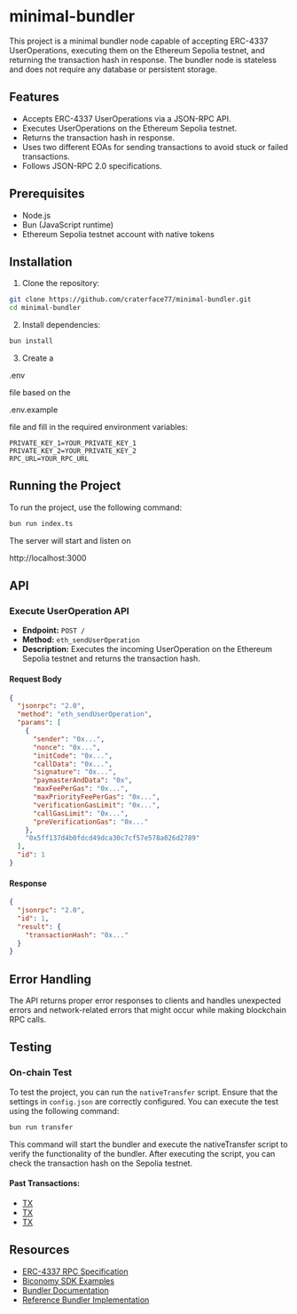 # minimal-bundler

This project is a minimal bundler node capable of accepting ERC-4337 UserOperations, executing them on the Ethereum Sepolia testnet, and returning the transaction hash in response. The bundler node is stateless and does not require any database or persistent storage.

## Features

- Accepts ERC-4337 UserOperations via a JSON-RPC API.
- Executes UserOperations on the Ethereum Sepolia testnet.
- Returns the transaction hash in response.
- Uses two different EOAs for sending transactions to avoid stuck or failed transactions.
- Follows JSON-RPC 2.0 specifications.

## Prerequisites

- Node.js
- Bun (JavaScript runtime)
- Ethereum Sepolia testnet account with native tokens

## Installation

1. Clone the repository:

```bash
git clone https://github.com/craterface77/minimal-bundler.git
cd minimal-bundler
```

2. Install dependencies:

```bash
bun install
```

3. Create a

.env

file based on the

.env.example

file and fill in the required environment variables:

```example
PRIVATE_KEY_1=YOUR_PRIVATE_KEY_1
PRIVATE_KEY_2=YOUR_PRIVATE_KEY_2
RPC_URL=YOUR_RPC_URL
```

## Running the Project

To run the project, use the following command:

```bash
bun run index.ts
```

The server will start and listen on

http://localhost:3000

## API

### Execute UserOperation API

- **Endpoint:** `POST /`
- **Method:** `eth_sendUserOperation`
- **Description:** Executes the incoming UserOperation on the Ethereum Sepolia testnet and returns the transaction hash.

#### Request Body

```json
{
  "jsonrpc": "2.0",
  "method": "eth_sendUserOperation",
  "params": [
    {
      "sender": "0x...",
      "nonce": "0x...",
      "initCode": "0x...",
      "callData": "0x...",
      "signature": "0x...",
      "paymasterAndData": "0x",
      "maxFeePerGas": "0x...",
      "maxPriorityFeePerGas": "0x...",
      "verificationGasLimit": "0x...",
      "callGasLimit": "0x...",
      "preVerificationGas": "0x..."
    },
    "0x5ff137d4b0fdcd49dca30c7cf57e578a026d2789"
  ],
  "id": 1
}
```

#### Response

```json
{
  "jsonrpc": "2.0",
  "id": 1,
  "result": {
    "transactionHash": "0x..."
  }
}
```

## Error Handling

The API returns proper error responses to clients and handles unexpected errors and network-related errors that might occur while making blockchain RPC calls.

## Testing

### On-chain Test

To test the project, you can run the `nativeTransfer` script. Ensure that the settings in `config.json` are correctly configured. You can execute the test using the following command:

```bash
bun run transfer
```

This command will start the bundler and execute the nativeTransfer script to verify the functionality of the bundler. After executing the script, you can check the transaction hash on the Sepolia testnet.

#### Past Transactions:

- [TX](https://sepolia.etherscan.io/tx/0x1762c378594b06e0c7878a2d85cf06872a2b7c71f53169d072ab8f02692f7584)
- [TX](https://sepolia.etherscan.io/tx/0x88b6faf181847551f8e8eafec2ce319df53236d2d6476304e9bdebce3b9d976f)
- [TX](https://sepolia.etherscan.io/tx/0x9c1ea4795525bb571761f1b7816617fdb74f9541dbc5c1ddb0951376b6adc853)

## Resources

- [ERC-4337 RPC Specification](https://eips.ethereum.org/EIPS/eip-4337#rpc-methods-eth-namespace)
- [Biconomy SDK Examples](https://github.com/bcnmy/sdk-examples/tree/master)
- [Bundler Documentation](https://www.erc4337.io/docs/bundlers/introduction)
- [Reference Bundler Implementation](https://github.com/eth-infinitism/bundler)
